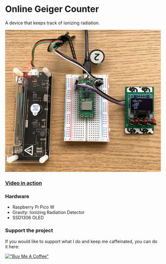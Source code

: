 # Online Geiger Counter

A device that keeps track of ionizing radiation.

![](docs/device.jpg)
### [Video in action](https://twitter.com/dr2mod/status/1584209364604588032)

### Hardware
* Raspberry Pi Pico W
* Gravity: Ionizing Radiation Detector
* SSD1306 OLED

### Support the project
If you would like to support what I do and keep me caffeinated, you can do it here:

[!["Buy Me A Coffee"](https://www.buymeacoffee.com/assets/img/custom_images/orange_img.png)](https://www.buymeacoffee.com/drmod)
